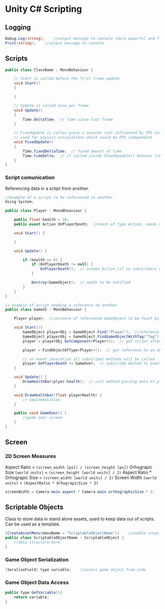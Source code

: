 # Unity C# Scripting

## Logging

```c#
Debug.Log(string);    //output message to console (more powerful and flexible than print())
Print(string);    //output message to console
```

## Scripts

```c#
public class ClassName : MonoBehaviour {

    // Start is called before the first frame update
    void Start()
    {

    }

    // Update is called once per frame
    void Update()
    {
        Time.deltaTime;  // time since last frame
    }

    // FixedUpdate is calles every x seconds (not influenced by FPS instability)
    // used for physics calculations which sould be FPS independant
    void FixedUpdate()
    {
        Time.fixedDeltaTime;  // fixed amount of time
        Time.timeDelta;  // if called inside FIxedUpadate() behaves like fixedDeltaTime
    }
}
```

### Script comunication

Referencing data in a sctipt from another.

```cs
//example of a script to be referenced in another
Using System;

public class Player : MonoBheaviour {

    public float health = 10;
    public event Action OnPlayerDeath;  //event of type Action, needs using System

    void Start() {

    }

    void Update() {

        if (health <= 0) {
            if (OnPlayerDeath != null) {
                OnPleyerDeath();  // invoke Action (if no subscribers event will be NULL, can cause errors)
            }

            Destroy(GameObject);  // needs to be notified
        }
    }
}
```

```cs
// example of script needing a reference to another
public class GameUI : MonoBehaviour {

    Player player;  //instance of referenced GameObject to be founf by its type

    void Start(){
        GameObject playerObj = GameObject.Find("Player");  //reference to game object
        GameObject playerObj = GameObject.FindGameObjectWithTag("Tag");  //reference to game object
        player = playerObj.GetComponent<Player>();  // get script attached to the GameObject

        player = FindObjectOfType<Player>();  // get reference to an object

        // on event invocation all subscribet methods will be called
        player.OnPlayerDeath += GameOver;  // subscribe method to event
    }

    void Update() {
        DrawHealthBar(plyer.health);  // call method passing data of player GameObject
    }

    void DrawHealthbar(float playerHealth) {
        // implementation
    }

    public void GameOver() {
        //game over screen
    }
}
```

## Screen

### 2D Screen Measures

Aspect Ratio = `(screen_width [px]) / (screen_height [px])`
Orhograpic Size `[world units]` = `(screen_height [world units] / 2)`
Aspect Ratio * Orhograpic Size = `(screen_width [world units] / 2)`
Screen Width `[world units]` = `(AspectRatio * OrhograpicSize * 2)`

```cs
screenWidth = Camera.main.aspect * Camera.main.orthographicSize * 2;
```

## Scriptable Objects

Class to store data in stand alone assets, used to keep data out of scripts.  
Can be used as a template.

```c#
[CreateAssetMenu(menuName = "ScriptableObjectName")]    //enable creation of scriptable object
public class ScriptableObjectName : ScriptableObject {
    //data structure here
}
```

### Game Object Serialization

```c#
[SeralizeField] type variable;    //access game object from code
```

### Game Object Data Access

```c#
public type GetVariable(){
    return variable;
}
```
